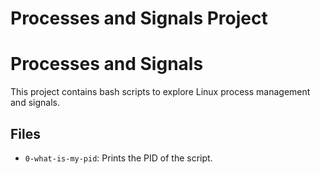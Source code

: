 # Processes and Signals Project
# Processes and Signals

This project contains bash scripts to explore Linux process management and signals.

## Files

- `0-what-is-my-pid`: Prints the PID of the script. 
